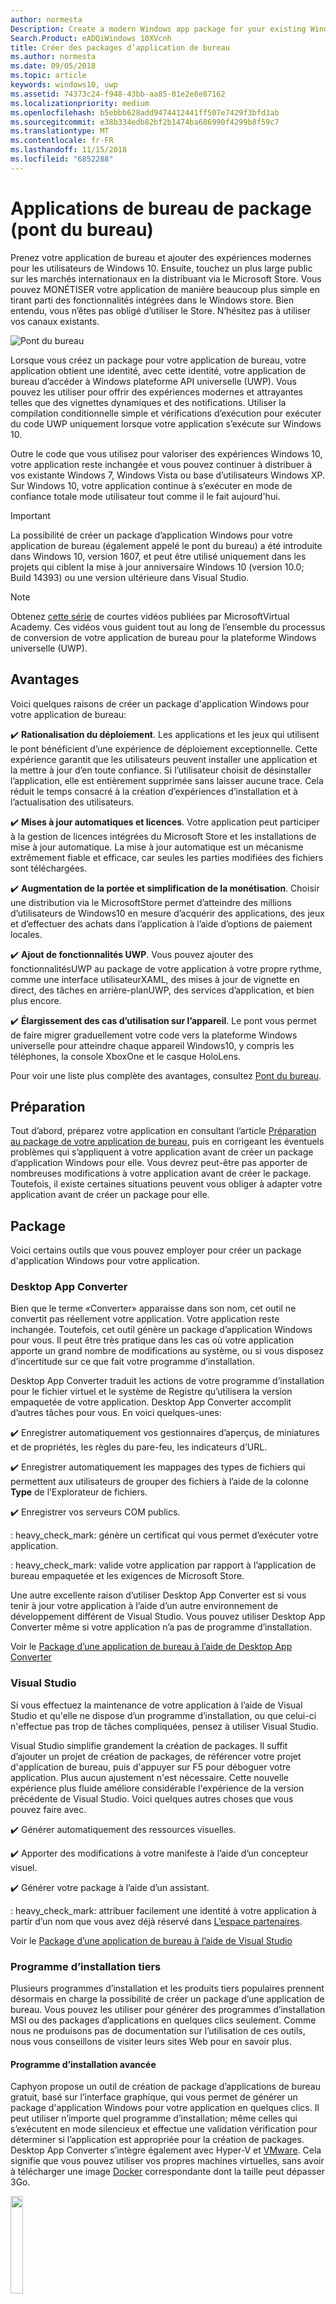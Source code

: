 ```yaml
---
author: normesta
Description: Create a modern Windows app package for your existing Windows Forms, WPF, or Win32 app or game. Add modern experiences for Windows 10 users and simplify deployment and monetization.
Search.Product: eADQiWindows 10XVcnh
title: Créer des packages d’application de bureau
ms.author: normesta
ms.date: 09/05/2018
ms.topic: article
keywords: windows10, uwp
ms.assetid: 74373c24-f948-43bb-aa85-01e2e8e87162
ms.localizationpriority: medium
ms.openlocfilehash: b5ebbb628add9474412441ff507e7429f3bfd3ab
ms.sourcegitcommit: e38b334edb82bf2b1474ba686990f4299b8f59c7
ms.translationtype: MT
ms.contentlocale: fr-FR
ms.lasthandoff: 11/15/2018
ms.locfileid: "6852288"
---
```

# <a name="package-desktop-applications-desktop-bridge"></a>Applications de bureau de package (pont du bureau)

Prenez votre application de bureau et ajouter des expériences modernes pour les utilisateurs de Windows 10. Ensuite, touchez un plus large public sur les marchés internationaux en la distribuant via le Microsoft Store. Vous pouvez MONÉTISER votre application de manière beaucoup plus simple en tirant parti des fonctionnalités intégrées dans le Windows store. Bien entendu, vous n’êtes pas obligé d’utiliser le Store. N’hésitez pas à utiliser vos canaux existants.

![Pont du bureau](images/desktop-to-uwp/desktop-bridge-4.png)

Lorsque vous créez un package pour votre application de bureau, votre application obtient une identité, avec cette identité, votre application de bureau d’accéder à Windows plateforme API universelle (UWP). Vous pouvez les utiliser pour offrir des expériences modernes et attrayantes telles que des vignettes dynamiques et des notifications.  Utiliser la compilation conditionnelle simple et vérifications d’exécution pour exécuter du code UWP uniquement lorsque votre application s’exécute sur Windows 10.

Outre le code que vous utilisez pour valoriser des expériences Windows 10, votre application reste inchangée et vous pouvez continuer à distribuer à vos existante Windows 7, Windows Vista ou base d’utilisateurs Windows XP. Sur Windows 10, votre application continue à s’exécuter en mode de confiance totale mode utilisateur tout comme il le fait aujourd'hui.

>[!IMPORTANT]
>La possibilité de créer un package d’application Windows pour votre application de bureau (également appelé le pont du bureau) a été introduite dans Windows 10, version 1607, et peut être utilisé uniquement dans les projets qui ciblent la mise à jour anniversaire Windows 10 (version 10.0; Build 14393) ou une version ultérieure dans Visual Studio.

> [!NOTE]
> Obtenez <a href="https://mva.microsoft.com/en-US/training-courses/developers-guide-to-the-desktop-bridge-17373?l=oZG0B1WhD_8406218965/">cette série</a> de courtes vidéos publiées par MicrosoftVirtual Academy. Ces vidéos vous guident tout au long de l’ensemble du processus de conversion de votre application de bureau pour la plateforme Windows universelle (UWP).

## <a name="benefits"></a>Avantages

Voici quelques raisons de créer un package d'application Windows pour votre application de bureau:

:heavy_check_mark: **Rationalisation du déploiement**. Les applications et les jeux qui utilisent le pont bénéficient d’une expérience de déploiement exceptionnelle. Cette expérience garantit que les utilisateurs peuvent installer une application et la mettre à jour d’en toute confiance. Si l’utilisateur choisit de désinstaller l’application, elle est entièrement supprimée sans laisser aucune trace. Cela réduit le temps consacré à la création d’expériences d’installation et à l’actualisation des utilisateurs.

:heavy_check_mark: **Mises à jour automatiques et licences**. Votre application peut participer à la gestion de licences intégrées du Microsoft Store et les installations de mise à jour automatique. La mise à jour automatique est un mécanisme extrêmement fiable et efficace, car seules les parties modifiées des fichiers sont téléchargées.

:heavy_check_mark: **Augmentation de la portée et simplification de la monétisation**. Choisir une distribution via le MicrosoftStore permet d’atteindre des millions d’utilisateurs de Windows10 en mesure d’acquérir des applications, des jeux et d’effectuer des achats dans l’application à l’aide d’options de paiement locales.

:heavy_check_mark: **Ajout de fonctionnalités UWP**.  Vous pouvez ajouter des fonctionnalitésUWP au package de votre application à votre propre rythme, comme une interface utilisateurXAML, des mises à jour de vignette en direct, des tâches en arrière-planUWP, des services d’application, et bien plus encore.

:heavy_check_mark: **Élargissement des cas d’utilisation sur l’appareil**. Le pont vous permet de faire migrer graduellement votre code vers la plateforme Windows universelle pour atteindre chaque appareil Windows10, y compris les téléphones, la console XboxOne et le casque HoloLens.

Pour voir une liste plus complète des avantages, consultez [Pont du bureau](https://developer.microsoft.com/windows/bridges/desktop).

## <a name="prepare"></a>Préparation

Tout d’abord, préparez votre application en consultant l’article [Préparation au package de votre application de bureau](desktop-to-uwp-prepare.md), puis en corrigeant les éventuels problèmes qui s’appliquent à votre application avant de créer un package d’application Windows pour elle. Vous devrez peut-être pas apporter de nombreuses modifications à votre application avant de créer le package. Toutefois, il existe certaines situations peuvent vous obliger à adapter votre application avant de créer un package pour elle.

<a id="convert" />

## <a name="package"></a>Package

Voici certains outils que vous pouvez employer pour créer un package d'application Windows pour votre application.

### <a name="desktop-app-converter"></a>Desktop App Converter

Bien que le terme «Converter» apparaisse dans son nom, cet outil ne convertit pas réellement votre application. Votre application reste inchangée. Toutefois, cet outil génère un package d’application Windows pour vous. Il peut être très pratique dans les cas où votre application apporte un grand nombre de modifications au système, ou si vous disposez d’incertitude sur ce que fait votre programme d’installation.

Desktop App Converter traduit les actions de votre programme d’installation pour le fichier virtuel et le système de Registre qu’utilisera la version empaquetée de votre application. Desktop App Converter accomplit d’autres tâches pour vous. En voici quelques-unes:

:heavy_check_mark: Enregistrer automatiquement vos gestionnaires d’aperçus, de miniatures et de propriétés, les règles du pare-feu, les indicateurs d’URL.

:heavy_check_mark: Enregistrer automatiquement les mappages des types de fichiers qui permettent aux utilisateurs de grouper des fichiers à l’aide de la colonne **Type** de l’Explorateur de fichiers.

:heavy_check_mark: Enregistrer vos serveurs COM publics.

: heavy_check_mark: génère un certificat qui vous permet d’exécuter votre application.

: heavy_check_mark: valide votre application par rapport à l’application de bureau empaquetée et les exigences de Microsoft Store.

Une autre excellente raison d’utiliser Desktop App Converter est si vous tenir à jour votre application à l’aide d’un autre environnement de développement différent de Visual Studio. Vous pouvez utiliser Desktop App Converter même si votre application n’a pas de programme d’installation.

Voir le [Package d’une application de bureau à l’aide de Desktop App Converter](desktop-to-uwp-run-desktop-app-converter.md)

### <a name="visual-studio"></a>Visual Studio

Si vous effectuez la maintenance de votre application à l’aide de Visual Studio et qu'elle ne dispose d’un programme d’installation, ou que celui-ci n'effectue pas trop de tâches compliquées, pensez à utiliser Visual Studio.

Visual Studio simplifie grandement la création de packages. Il suffit d’ajouter un projet de création de packages, de référencer votre projet d'application de bureau, puis d'appuyer sur F5 pour déboguer votre application. Plus aucun ajustement n'est nécessaire. Cette nouvelle expérience plus fluide améliore considérable l'expérience de la version précédente de Visual Studio. Voici quelques autres choses que vous pouvez faire avec.

:heavy_check_mark: Générer automatiquement des ressources visuelles.

:heavy_check_mark: Apporter des modifications à votre manifeste à l’aide d’un concepteur visuel.

:heavy_check_mark: Générer votre package à l’aide d’un assistant.

: heavy_check_mark: attribuer facilement une identité à votre application à partir d’un nom que vous avez déjà réservé dans [L’espace partenaires](https://partner.microsoft.com/dashboard).

Voir le [Package d’une application de bureau à l’aide de Visual Studio](desktop-to-uwp-packaging-dot-net.md)

### <a name="third-party-installer"></a>Programme d’installation tiers

 Plusieurs programmes d’installation et les produits tiers populaires prennent désormais en charge la possibilité de créer un package d’une application de bureau. Vous pouvez les utiliser pour générer des programmes d’installation MSI ou des packages d’applications en quelques clics seulement. Comme nous ne produisons pas de documentation sur l’utilisation de ces outils, nous vous conseillons de visiter leurs sites Web pour en savoir plus.

#### <a name="advanced-installer"></a>Programme d’installation avancée

Caphyon propose un outil de création de package d’applications de bureau gratuit, basé sur l’interface graphique, qui vous permet de générer un package d'application Windows pour votre application en quelques clics. Il peut utiliser n’importe quel programme d’installation; même celles qui s’exécutent en mode silencieux et effectue une validation vérification pour déterminer si l’application est appropriée pour la création de packages.
Desktop App Converter s’intègre également avec Hyper-V et [VMware](http://www.vmware.com/). Cela signifie que vous pouvez utiliser vos propres machines virtuelles, sans avoir à télécharger une image [Docker](https://docs.docker.com/) correspondante dont la taille peut dépasser 3Go.

<img width="20%" src="images/desktop-to-uwp/Advanced_Installer_Vertical.png">

Vous pouvez utiliser [Advanced Installer](http://www.advancedinstaller.com/) pour générer des [packages d’application Windows](http://www.advancedinstaller.com/uwp-app-package.html) et MSI à partir de projets existants. Vous pouvez également utiliser Advanced Installer pour importer les packages d’application Windows générés à l’aide de MicrosoftDesktop App Converter. Après leur importation, vous pouvez les gérer à l’aide des outils visuels, qui sont spécifiquement conçus pour les applications UWP.

Advanced Installer fournit également une extension pour Visual Studio2017 et 2015 qui permet de [générer et déboguer des applications Pont du bureau](http://www.advancedinstaller.com/debug-desktop-bridge-apps.html).

Consultez cette [vidéo](https://www.youtube.com/watch?v=cmLKgn04Vfg&feature=youtu.be) pour une présentation rapide.

> [!TIP]
> Veillez à consulter l’article récemment publié [Advanced Installer Express Edition](https://www.advancedinstaller.com/express-edition.html).

#### <a name="cloudhouse-compatibility-containers"></a>Conteneurs de compatibilité Cloudhouse

Pour les clients d’entreprise qui ont des applications métier non compatibles avec Windows10 et Windows10S, les conteneurs de compatibilité de Cloudhouse permettent aux applications WindowsXP et Windows7 de s'exécuter sur Windows10, puis de les convertir pour pouvoir s'exécuter sur la plateforme Windows universelle (UWP) et être livrées via le Microsoft Store pour Entreprises ou MicrosoftInTune, sans modification du code source. Inscrivez-vous pour un [essai gratuit](http://www.cloudhouse.com/free-trial).

<img width="20%" src="images/desktop-to-uwp/cloudhouse-container-logo.png">

Cloudhouse fournit un gestionnaire de package automatique pour empaqueter la gamme d’applications métier dans des [conteneurs de compatibilité](https://docs.cloudhouse.com/37613-overview/266723-compatibility-containers-for-applications) sur les systèmes d’exploitation sur lesquels les applications s’exécutent aujourd'hui (par exemple, WindowsXP), et la [préparer à la conversion](https://docs.cloudhouse.com/37613-overview/266725-compatibility-containers-for-desktop-bridge?from_search=17883905) vers UWP. Le conteneur est ensuite converti vers le nouveau format de package d’application Windows grâce à son intégration avec l’outil Desktop App Converter de Microsoft.

L'outil de création de package automatique utilise l'analyse d'installation/de capture et d'exécution pour créer un conteneur pour l’application qui inclut les fichiers, le Registre, les runtimes et les dépendances de l’application, ainsi que le moteur de redirection et de compatibilité nécessaire pour que l’application s’exécute sur Windows10. Le conteneur assure l'isolation de l’application et de ses runtimes afin qu’ils ne soient pas affectés ou n'entrent pas en conflit avec d’autres applications s’exécutant sur l’appareil de l’utilisateur.

En savoir plus sur la façon de fournir des applications d’entreprise via le Microsoft Store pour Entreprises. Lire dans notre [blog de version](http://www.cloudhouse.com/resources/release-solution-to-get-any-line-of-business-app-to-uwp).

#### <a name="firegiant"></a>FireGiant

L'[extension Appx de FireGiant](https://www.firegiant.com/products/wix-expansion-pack/appx) vous permet de créer des packages d’application Windows et des packages MSI simultanément à partir du même code source WiX. Chaque fois que vous créez, vous pouvez cibler Windows 10 avec un package d’application Windows et les versions antérieures de Windows avec MSI.

<img width="20%" src="images/desktop-to-uwp/FG3rdPartyLogo.png">

L’extension Appx de FireGiant utilise l'analyse statique et l'émulation intelligente de vos projets WiX pour créer des packages d’application Windows sans la surcharge de l'espace de disque et d’exécution des conteneurs ou des machines virtuelles.

Étant donné que l’extension Appx de FireGiant ne convertit pas votre programme d’installation en l’exécutant, vous pouvez maintenir votre programme d’installation WiX sans avoir à le convertir à plusieurs reprises en packages d’application Windows. Tous les utilisateurs sur les différentes versions de Windows obtiennent vos dernières améliorations et vous n’avez pas à vous soucier de la désynchronisation des packages d’application MSI et Windows.

Consultez cette [vidéo](https://www.youtube.com/watch?v=AFBpdBiAYQE) et de voir comment en quelques lignes de code FireGiant PDG Rob anglais crée un Appx (package d’application Windows) version de l’outil de compression de 7-Zip populaires open source, puis comment il améliore l’application Windows et les packages MSI avec modifications dans le même code source WiX.

#### <a name="installaware"></a>InstallAware

Install**Aware**, avec son [palmarès](https://www.installaware.com/press-room.htm) de prise en charge rapide des innovations de Microsoft, crée des [packages d’application Windows (Pont du bureau)](https://www.installaware.com/appx-builder.htm), App-V (Application Virtualization), MSI (Windows Installer) et des packages EXE (Code natif) à partir d’une source unique.

<img width="20%" src="images/desktop-to-uwp/installaware.png">

Install**Aware** fournit des extensions gratuites Install**Aware** pour les versions de Visual Studio2012-2017. Vous pouvez les utiliser pour créer des packages d’application Windows en un seul clic, directement à partir de la [barre d’outils Visual Studio](https://www.installaware.com/visual-studio-installer-2015.htm).

Vous pouvez également importer n’importe quelle configuration, même si vous n’en avez pas le code source à l’aide de Package**Aware** (captures de configuration sans instantané) ou de l’Assistant Importation de base de données (pour tous les programmes d’installation MSI et les modules de fusion MSM). Vous pouvez utiliser des [outils d’interface utilisateur graphique](https://www.installaware.com/scripting-two-way-integrated-ide.htm) pour maintenir et améliorer vos importations, visuellement ou par des scripts.

Les [options de création APPX avancées](https://www.installaware.com/mhtml5/desktop/appx.htm) vous aident à cibler des soumissions au Microsoft Store ou à produire des fichiers binaires de package d’application Windows signés pour la distribution indépendante aux utilisateurs finaux. Vous pouvez même créer des packages d’installation **WSA**(WindowsServerApplications) qui ciblent les déploiements à **Nano Server** à partir d’une source unique et avec une prise en charge complète pour l'[automatisation de ligne de commande](https://www.installaware.com/scripting-automation-interface.htm), en plus d’une interface graphique utilisateur.

Install**Aware** a également [mis en open source](https://www.installaware.com/gnu.asp) une **bibliothèque du générateur APPX**, avec un exemple d'applet de ligne de commande, sous licence GPL GNU Affero. Ils sont destinés à être utilisés avec des plateformes open source telles que WiX.

#### <a name="installshield"></a>InstallShield

InstallShield fournit une solution unique pour développer des programmes d’installation MSI et EXE, créer des packages de plateforme Windows universelle (UWP) et WindowsServerApp (WSA) et virtualiser des applications avec un minimum de script, de codage et de reprise.

<img width="20%" src="images/desktop-to-uwp/InstallShield-logo.jpg">

Analysez votre projet InstallShield en quelques secondes pour économiser des heures de travail d’investigation en identifiant automatiquement les problèmes potentiels de compatibilité entre votre application et les packages UWP et WSA.

Préparez-vous pour le Microsoft Store et simplifiez l’expérience d’installation de votre logiciel sur Windows10 en créant des packages d’application UWP à partir de vos projets InstallShield existants. Générez à la fois des packages Windows Installer et d’application UWP pour prendre en charge tous les scénarios de déploiement souhaités par vos clients. Prenez en charge les déploiements de Nano Server et Windows Server2016 en créant des packages WSA à partir de vos projets InstallShield.

Développez votre installation en modules pour faciliter le déploiement et la maintenance, puis fusionnez les composants et les dépendances au moment de la génération dans un seul package d’application UWP pour le Microsoft Store. Pour la distribution directe en dehors de la banque, regroupez vos packages d’application UWP et d'autres dépendances avec un programme d’installation d’interface utilisateur de suite/avancé.

En savoir plus dans ce [livre électronique](https://na01.safelinks.protection.outlook.com/?url=https%3A%2F%2Fresources.flexerasoftware.com%2Fweb%2Fpdf%2FeBook-IS-Your-Fast-Track-to-Profit.pdf&data=02%7C01%7Cnormesta%40microsoft.com%7C86b9a00bc8e345c2ac6208d4ba464802%7C72f988bf86f141af91ab2d7cd011db47%7C1%7C1%7C636338258409706554&sdata=IAYNp9nFc8B5ayxwrs%2FQTWowUmOda6p%2Fn%2BjdHea257M%3D&reserved=0).

#### <a name="pace-suite"></a>Suite PACE

La [Suite PACE](https://pacesuite.com/) est un outil de création de packages d’applications que vous pouvez utiliser pour porter vos applications de bureau vers la plateforme Windows universelle.

<img width="20%" src="images/desktop-to-uwp/PACE.png">

Avec la suite PACE, vous n’avez pas besoin préparer d'environnement spécial de création de package, ni d'installer de composants supplémentaires du kit de développement Windows. La suite PACE peut produire des packages d’application Windows indépendamment de votre environnement de création de package standard, sous Windows10 ou Windows Server2016. Consultez cet [exemple illustré](https://pacesuite.com/convert-exe-to-appx/) pour découvrir comment la suite PACE aborde le réempaquetage d'un programme d'installation dans un package d'application Windows.

Outre la création de packages d’application Windows, vous pouvez également utiliser la suite PACE pour créer des packages Windows Installer (MSI), des correctifs (MSP), des transformations (MST) et des packages App-V. En ce qui concerne la création MSI, la suite PACE est utile pour gérer les mises à niveau, les paramètres d'autorisation, les actions personnalisées, les scripts et d’autres éléments. Vous pouvez également publier vos applications directement dans le SystemCenter ConfigurationManager.

Pour consulter toutes les fonctionnalités de création de packages d’application, voir [Fonctionnalités de la suite PACE](https://pacesuite.com/features/).

#### <a name="rad-studio"></a>RAD Studio

Voir [RAD Studio d’Embarcadero](https://www.embarcadero.com/products/rad-studio/windows-10-store-desktop-bridge)

#### <a name="raypack-studio"></a>RayPack Studio

Solution de création de package de Raynet, [RayPack Studio](https://raynet.de/Raynet-Products/RayPackStudio), prend en charge la création de packages pour les applications de bureau comme l’une ou plusieurs résultats possibles de conversion efficace et facile à configurer et infrastructure reconditionnement.

<img width="20%" src="images/desktop-to-uwp/RaynetLogo_v3.png">

Il est possible d'utiliser les environnements virtuels existants (VMware Workstation, Hyper-V) pour effectuer la conversion automatique/en bloc sans nécessiter de fastidieuse configuration d’environnement. Un des composants du studio, ([RayQC Advanced](https://raynet.de/Raynet-Products/RayQCad)), est en mesure d’effectuer des tests de filtrage et de compatibilité préalables à la conversion pour vérifier que le logiciel est éligible à celle-ci. En outre, les utilisateurs peuvent désormais effectuer des contrôles exhaustifs de collision et de compatibilité avec différentes éditions de Windows10, notamment les mises à jour anniversaire et Creators.

Outre la création de packages logiciels au format APPX/UWP de Windows10, RayPack Studio peut également être utilisé pour créer des packages Windows Installer classiques (MSI), des correctifs (MSP), des transformations (MST) et des packages App-V. De plus, cette solution est livrée avec un ensemble de produits et composants logiciels dédiés à l'empaquetage logiciel professionnel d'entreprise. Outre la création de packages logiciels et la virtualisation, RayPack Studio prend en compte toutes les tâches liées à la création de packages: contrôle des conflits et de la compatibilité des applications et des packages logiciels ([RayQC Advanced](https://raynet.de/Raynet-Products/RayQCad)), évaluation de logiciel ([RayEval](https://raynet.de/Raynet-Products/RayEval)) et assurance qualité ([RayQC](https://raynet.de/Raynet-Products/RayQC)).

Combiné avec [RayFlow](https://raynet.de/Raynet-Products/RayFlow), le système de workflow d'entreprise de Raynet, les utilisateurs peuvent travailler efficacement au logiciel tout au long du cycle de vie d'application de l'entreprise, depuis la commande du package jusqu'à l'acceptation par l'utilisateur et le déploiement, en passant par l'évaluation, l'analyse, l'empaquetage et l'assurance qualité. Tous les packages et formats peuvent être stockés et déployés directement dans SCCM ou d’autres solutions. L'intégralité du cycle de vie de l'application est suivi et géré par RayFlow. En outre, les systèmes de commande tels que ServiceNow peuvent être intégrés. Raynet crée des fabriques de création de packages logiciels dans le monde entier avec ses outils dédiés aux fournisseurs de services.

Faites l'expérience et profitez de [la licence d’essai gratuite](https://raynet.de/contact?init=license) de RayPack Studio et RayFlow de Raynet. Pour plus d’informations, rendez-vous sur [www.raynet.de](https://raynet.de/home).

**Liens connexes**:

* Raynet:[https://raynet.de/home](https://raynet.de/home)
* RayPack Studio: [https://raynet.de/Raynet-Products/RayPackStudio](https://raynet.de/Raynet-Products/RayPackStudio)
* RayFlow:[https://raynet.de/Raynet-Products/RayFlow](https://raynet.de/Raynet-Products/RayFlow)
* RayEval:[https://raynet.de/Raynet-Products/RayEval](https://raynet.de/Raynet-Products/RayEval)
* RayQC:[https://raynet.de/Raynet-Products/RayQC](https://raynet.de/Raynet-Products/RayQC)
* RayQC Advanced: [https://raynet.de/Raynet-Products/RayQCad](https://raynet.de/Raynet-Products/RayQCad)
* Licence d'essai gratuite: [https://raynet.de/contact?init=license](https://raynet.de/contact?init=license)

### <a name="manual-packaging"></a>Création manuelle de package d’application

En dernier recours, vous pouvez convertir votre application sans utiliser l’un de ces outils. Si vous souhaitez un contrôle minutieux de la conversion, vous pouvez créer un fichier de manifeste puis exécuter l’outil **MakeAppx.exe** pour créer votre package d’application Windows.

Reportez-vous à [créer manuellement un Package une application de bureau](desktop-to-uwp-manual-conversion.md).

## <a name="integrate"></a>Intégrer

Si votre application doit s’intégrer avec le système (par exemple: établir des règles de pare-feu), décrivez ces éléments dans le manifeste du package de votre application et le système s’occupera du reste. Pour la plupart de ces tâches, vous n’avez pas à écrire du code. Avec un peu de XML dans le manifeste, vous pouvez effectuer les opérations comme démarrer un processus lorsque l’utilisateur ouvre une session, intégrer votre application dans l’Explorateur de fichiers et ajouter votre application une liste des cibles d’impression qui s’affichent dans d’autres applications.

Voir [intégrer votre application de bureau empaquetée avec Windows 10](desktop-to-uwp-extensions.md).

## <a name="enhance"></a>Améliorer

Dès que vous avez empaqueté votre application, vous pouvez valoriser celle-ci à l’aide de fonctionnalités telles que les vignettes dynamiques et les notifications Push. Certaines de ces fonctionnalités peuvent améliorer considérablement le niveau d’engagement de votre application et vous coûte très peu de temps. Certaines améliorations demandent un peu plus de codage.

Voir [Améliorer votre application de bureau pour Windows10](desktop-to-uwp-enhance.md).

## <a name="extend"></a>Étendre

Certaines expériences Windows10 (par exemple: une page d'interface utilisateur tactile) doivent s'exécuter à l'intérieur d'un conteneur d'application moderne. En règle générale, vous devez d’abord déterminer si vous pouvez ajouter votre expérience en [améliorant](desktop-to-uwp-enhance.md) votre application de bureau avec des API UWP. Si vous devez utiliser un composant UWP pour réaliser l’expérience, vous pouvez ajouter un projet UWP à votre solution et utiliser les services d’application pour la communication entre votre application de bureau et les composants UWP.

Voir [Étendre votre application de bureau avec des composants UWP modernes](desktop-to-uwp-extend.md).

## <a name="migrate"></a>Migrer

Il n’existe aucun outil qui puisse convertir une application de bureau vers une application UWP, mais vous pouvez réutiliser une grande partie de votre code existant, ce qui réduit le coût de création. C'est possible en déplaçant autant de logique métier que possible dans les bibliothèques .NET Standard2.0.

.Net Standard2.0 inclut un important accroissement du nombre des API .NET, ainsi qu'un shim de compatibilité pour vos packages NuGet favoris et les bibliothèques tierces.

Faites migrer votre code dans les bibliothèques .NET Standard, puis créez une application de plateforme Windows universelle (UWP) pour toucher tous les appareils Windows10.

Voir [Partager du code entre une application de bureau et une application UWP](desktop-to-uwp-migrate.md)


## <a name="test"></a>Test

Pour tester votre application dans un paramètre réaliste lorsque vous vous préparez pour la distribution, il est préférable de signer votre application, puis installez-le. Voir [Tester votre application](https://docs.microsoft.com/en-us/windows/uwp/porting/desktop-to-uwp-debug#test-your-app).

>[!IMPORTANT]
> Si vous prévoyez de publier votre application dans le Microsoft Store, assurez-vous que votre application fonctionne correctement sur les appareils qui exécutent Windows 10 en mode S. Il s'agit d'une condition requise par le Store. Consultez [Tester votre application Windows pour Windows10 en modeS](desktop-to-uwp-test-windows-s.md).

## <a name="validate"></a>Validation

Pour donner à votre application de chances de publication sur le Microsoft Store ou pour réussir la [Certification Windows](http://go.microsoft.com/fwlink/p/?LinkID=309666), validez-la et testez-la avant de l’envoyer pour certification.

Si vous utilisez l’outil DAC pour empaqueter votre application, vous pouvez utiliser la nouvelle ``-Verify`` indicateur pour valider votre package par rapport à l’application de bureau empaquetée et les exigences du Windows Store. Voir [Créer un package d'application, signer et préparer une application pour la soumission au Store](desktop-to-uwp-run-desktop-app-converter.md#optional-parameters).

Si vous utilisez Visual Studio, vous pouvez valider votre application à partir de l’Assistant **Créer des Packages d’application** . Voir [Créer un fichier de chargement de package d’application](../packaging/packaging-uwp-apps.md#create-an-app-package-upload-file).

Pour exécuter l’outil manuellement, voir [Kit de certification des applications Windows](../debug-test-perf/windows-app-certification-kit.md).

Pour consulter la liste des tests utilisés au cours de la certification des applications Windows pour valider votre application, voir [Tests d’application Windows Pont du bureau](../debug-test-perf/windows-desktop-bridge-app-tests.md).

## <a name="distribute"></a>Distribuer

Vous pouvez distribuer votre application en la publiant dans le Microsoft Store ou par chargement indépendant sur d’autres systèmes.

Voir [distribuer une application de bureau empaquetée](desktop-to-uwp-distribute.md).

## <a name="support-and-feedback"></a>Support et commentaires

**Trouvez des réponses à vos questions**

Des questions? Contactez-nous sur Stack Overflow. Notre équipe contrôle ces [balises](http://stackoverflow.com/questions/tagged/project-centennial+or+desktop-bridge). Vous pouvez également nous poser vos questions [ici](https://social.msdn.microsoft.com/Forums/en-US/home?filter=alltypes&sort=relevancedesc&searchTerm=%5BDesktop%20Converter%5D).

**Transmettre des commentaires ou suggérer des fonctionnalités**

Voir [UserVoice](https://wpdev.uservoice.com/forums/110705-universal-windows-platform/category/161895-desktop-bridge-centennial).

## <a name="in-this-section"></a>Dans cette section

| Rubrique | Description |
|-------|-------------|
| [Préparation à la création de package d'application](desktop-to-uwp-prepare.md) | Fournit une liste d’éléments à passer en revue avant de créer un package de votre application de bureau. |
| [Package d’application à l’aide de Desktop App Converter](desktop-to-uwp-run-desktop-app-converter.md) | Montre comment exécuter Desktop App Converter. |
| [Créer un package manuellement une application de bureau](desktop-to-uwp-manual-conversion.md) | Découvrez comment créer un package et un manifeste d’application manuellement. |
| [Créer un package une application de bureau à l’aide de Visual Studio](desktop-to-uwp-packaging-dot-net.md)| Vous montre comment créer un package de votre application de bureau à l’aide de Visual Studio. |
| [Intégrer votre application de bureau avec Windows 10](desktop-to-uwp-extensions.md) | Intégrer votre application avec Windows 10 en décrivant les tâches dans le fichier manifeste de package de votre projet de création de packages. |
| [Améliorer votre application de bureau pour Windows10](desktop-to-uwp-enhance.md)| Utilisez les API UWP pour ajouter des expériences modernes qui se déclenchent pour les utilisateurs de Windows10. |
| [API UWP disponibles pour une application de bureau empaquetée](desktop-to-uwp-supported-api.md) | Voir quelles API UWP sont disponibles pour votre application de bureau empaquetée à utiliser. |
| [Étendre votre application de bureau avec des composants UWP modernes](desktop-to-uwp-extend.md)| Ajouter des expériences avancées qui doivent s’exécuter au sein d’un conteneur d’application UWP. Connectez votre application de bureau avec le processus UWP à l’aide des services d’application.|
| [Exécuter, déboguer et tester une application de bureau empaquetée](desktop-to-uwp-debug.md) | Explique les options de débogage de votre application empaquetée. |
| [Distribuer une application de bureau empaquetée ](desktop-to-uwp-distribute.md) | Voir comment vous pouvez distribuer votre application convertie aux utilisateurs.  |
| [Connus Issues(desktop-to-uwp-known-issues.md) | Répertorie les problèmes connus avec l’empaquetage d’applications de bureau. |
